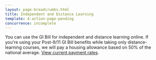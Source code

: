 ```yaml
---
layout: page-breadcrumbs.html
title: Independent and Distance Learning
template: 4-action-page-pending
concurrence: incomplete
---
```


You can use the GI Bill for independent and distance learning online. If you're using your Post-9/11 GI Bill benefits while taking only distance-learning courses, we will pay a housing allowance based on 50% of the national average. [View current payment rates](http://www.benefits.va.gov/gibill/resources/benefits_resources/rate_tables.asp).
